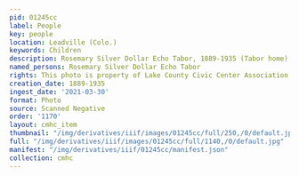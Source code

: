 ```yaml
---
pid: 01245cc
label: People
key: people
location: Leadville (Colo.)
keywords: Children
description: Rosemary Silver Dollar Echo Tabor, 1889-1935 (Tabor home)
named_persons: Rosemary Silver Dollar Echo Tabor
rights: This photo is property of Lake County Civic Center Association.
creation_date: 1889-1935
ingest_date: '2021-03-30'
format: Photo
source: Scanned Negative
order: '1170'
layout: cmhc_item
thumbnail: "/img/derivatives/iiif/images/01245cc/full/250,/0/default.jpg"
full: "/img/derivatives/iiif/images/01245cc/full/1140,/0/default.jpg"
manifest: "/img/derivatives/iiif/01245cc/manifest.json"
collection: cmhc
---
```

